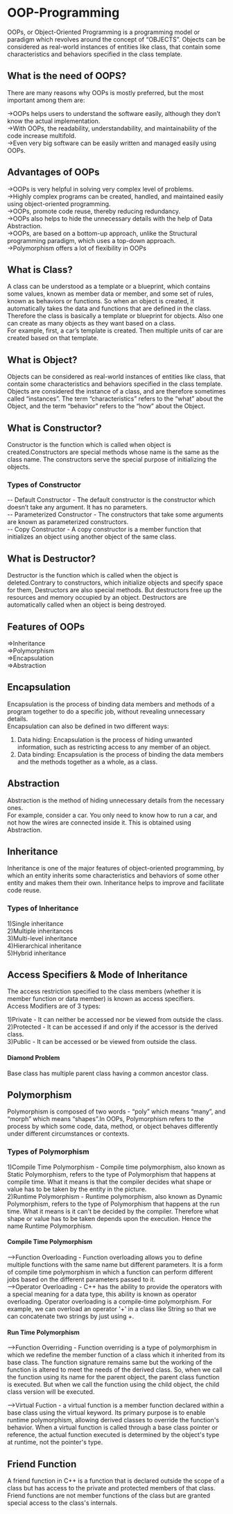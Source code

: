# OOP-Programming

OOPs, or Object-Oriented Programming is a programming model or paradigm which revolves around the concept of “OBJECTS”. Objects can be considered as real-world instances of entities like class, that contain some characteristics and behaviors specified in the class template.

## What is the need of OOPS?
There are many reasons why OOPs is mostly preferred, but the most important among them are: 

->OOPs helps users to understand the software easily, although they don’t know the actual implementation.\
->With OOPs, the readability, understandability, and maintainability of the code increase multifold.\
->Even very big software can be easily written and managed easily using OOPs.

## Advantages of OOPs
->OOPs is very helpful in solving very complex level of problems.\
->Highly complex programs can be created, handled, and maintained easily using object-oriented programming.\
->OOPs, promote code reuse, thereby reducing redundancy.\
->OOPs also helps to hide the unnecessary details with the help of Data Abstraction.\
->OOPs, are based on a bottom-up approach, unlike the Structural programming paradigm, which uses a top-down approach.\
->Polymorphism offers a lot of flexibility in OOPs

## What is Class?
A class can be understood as a template or a blueprint, which contains some values, known as member data or member, and some set of rules, known as behaviors or functions. So when an object is created, it automatically takes the data and functions that are defined in the class.\
Therefore the class is basically a template or blueprint for objects. Also one can create as many objects as they want based on a class.\
For example, first, a car’s template is created. Then multiple units of car are created based on that template.

## What is Object?
Objects can be considered as real-world instances of entities like class, that contain some characteristics and behaviors specified in the class template.\
Objects are considered the instance of a class, and are therefore sometimes called “instances”. The term “characteristics” refers to the “what” about the Object, and the term “behavior” refers to the “how” about the Object.

## What is Constructor?
Constructor is the function which is called when object is created.Constructors are special methods whose name is the same as the class name. The constructors serve the special purpose of initializing the objects.

### Types of Constructor
-- Default Constructor - The default constructor is the constructor which doesn’t take any argument. It has no parameters.\
-- Parameterized Constructor - The constructors that take some arguments are known as parameterized constructors.\
-- Copy Constructor - A copy constructor is a member function that initializes an object using another object of the same class.

## What is Destructor?
Destructor is the function which is called when the object is deleted.Contrary to constructors, which initialize objects and specify space for them, Destructors are also special methods. But destructors free up the resources and memory occupied by an object. Destructors are automatically called when an object is being destroyed.

## Features of OOPs
=>Inheritance\
=>Polymorphism\
=>Encapsulation\
=>Abstraction

## Encapsulation
Encapsulation is the process of binding data members and methods of a program together to do a specific job, without revealing unnecessary details.\
Encapsulation can also be defined in two different ways:
1) Data hiding: Encapsulation is the process of hiding unwanted information, such as restricting access to any member of an object.
2) Data binding: Encapsulation is the process of binding the data members and the methods together as a whole, as a class.

## Abstraction
Abstraction is the method of hiding unnecessary details from the necessary ones.\
For example, consider a car. You only need to know how to run a car, and not how the wires are connected inside it. This is obtained using Abstraction.

## Inheritance
Inheritance is one of the major features of object-oriented programming, by which an entity inherits some characteristics and behaviors of some other entity and makes them their own. Inheritance helps to improve and facilitate code reuse.

### Types of Inheritance
1)Single inheritance\
2)Multiple inheritances\
3)Multi-level inheritance\
4)Hierarchical inheritance\
5)Hybrid inheritance

## Access Specifiers & Mode of Inheritance
The access restriction specified to the class members (whether it is member function or data member) is known as access specifiers.\
Access Modifiers are of 3 types:

1)Private - It can neither be accessed nor be viewed from outside the class.\
2)Protected - It can be accessed if and only if the accessor is the derived class.\
3)Public - It can be accessed or be viewed from outside the class.

#### Diamond Problem
Base class has multiple parent class having a common ancestor class.

## Polymorphism
Polymorphism is composed of two words - “poly” which means “many”, and “morph” which means “shapes”.In OOPs, Polymorphism refers to the process by which some code, data, method, or object behaves differently under different circumstances or contexts.

### Types of Polymorphism
1)Compile Time Polymorphism - Compile time polymorphism, also known as Static Polymorphism, refers to the type of Polymorphism that happens at compile time. What it means is that the compiler decides what shape or value has to be taken by the entity in the picture.\
2)Runtime Polymorphism - Runtime polymorphism, also known as Dynamic Polymorphism, refers to the type of Polymorphism that happens at the run time. What it means is it can't be decided by the compiler. Therefore what shape or value has to be taken depends upon the execution. Hence the name Runtime Polymorphism.

#### Compile Time Polymorphism
-->Function Overloading - Function overloading allows you to define multiple functions with the same name but different parameters. It is a form of compile time polymorphism in which a function can perform different jobs based on the different parameters passed to it.\
-->Operator Overloading - C++ has the ability to provide the operators with a special meaning for a data type, this ability is known as operator overloading. Operator overloading is a compile-time polymorphism. For example, we can overload an operator '+' in a class like String so that we can concatenate two strings by just using +.

#### Run Time Polymorphism
-->Function Overriding - Function overriding is a type of polymorphism in which we redefine the member function of a class which it inherited from its base class. The function signature remains same but the working of the function is altered to meet the needs of the derived class. So, when we call the function using its name for the parent object, the parent class function is executed. But when we call the function using the child object, the child class version will be executed.

-->Virtual Fuction - a virtual function is a member function declared within a base class using the virtual keyword. Its primary purpose is to enable runtime polymorphism, allowing derived classes to override the function's behavior. When a virtual function is called through a base class pointer or reference, the actual function executed is determined by the object's type at runtime, not the pointer's type.

## Friend Function
A friend function in C++ is a function that is declared outside the scope of a class but has access to the private and protected members of that class. Friend functions are not member functions of the class but are granted special access to the class's internals. 